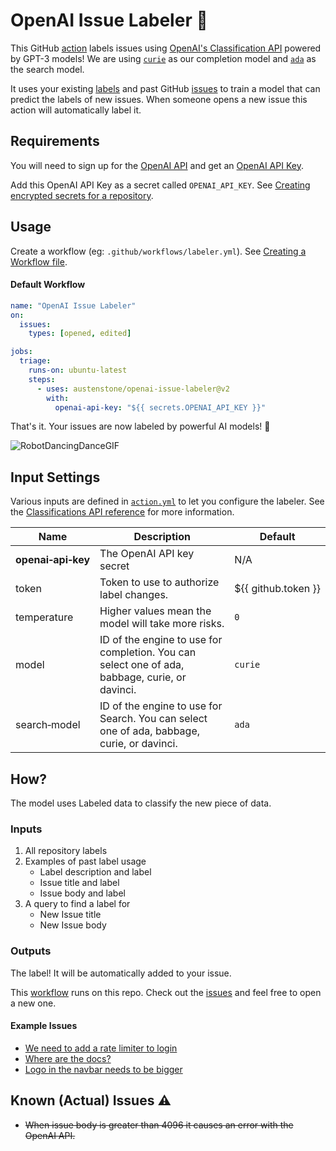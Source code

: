 # OpenAI Issue Labeler 🤖

This GitHub [action](https://docs.github.com/en/actions) labels issues using [OpenAI's Classification API](https://beta.openai.com/docs/guides/classifications) powered by GPT-3 models! We are using [`curie`](https://beta.openai.com/docs/engines/curie) as our completion model and [`ada`](https://beta.openai.com/docs/engines/ada) as the search model.

It uses your existing [labels](https://docs.github.com/en/issues/using-labels-and-milestones-to-track-work/managing-labels) and past GitHub [issues](https://docs.github.com/en/issues) to train a model that can predict the labels of new issues. When someone opens a new issue this action will automatically label it.

## Requirements
You will need to sign up for the [OpenAI API](https://openai.com/api/) and get an [OpenAI API Key](https://beta.openai.com/account/api-keys).

Add this OpenAI API Key as a secret called `OPENAI_API_KEY`. See [Creating encrypted secrets for a repository](https://docs.github.com/en/actions/security-guides/encrypted-secrets#creating-encrypted-secrets-for-a-repository).

## Usage
Create a workflow (eg: `.github/workflows/labeler.yml`). See [Creating a Workflow file](https://help.github.com/en/articles/configuring-a-workflow#creating-a-workflow-file).

#### Default Workflow
```yml
name: "OpenAI Issue Labeler"
on:
  issues:
    types: [opened, edited]

jobs:
  triage:
    runs-on: ubuntu-latest
    steps:
      - uses: austenstone/openai-issue-labeler@v2
        with:
          openai-api-key: "${{ secrets.OPENAI_API_KEY }}"
```
That's it. Your issues are now labeled by powerful AI models! 🧠

![RobotDancingDanceGIF](https://user-images.githubusercontent.com/22425467/151486237-5a416561-c2e9-4c61-ad56-12d77fca0206.gif)

## Input Settings
Various inputs are defined in [`action.yml`](action.yml) to let you configure the labeler. See the [Classifications API reference](https://beta.openai.com/docs/api-reference/classifications) for more information.

| Name | Description | Default |
| --- | - | - |
| **openai&#x2011;api&#x2011;key** | The OpenAI API key secret | N/A |
| token | Token to use to authorize label changes. | ${{&nbsp;github.token&nbsp;}} |
| temperature | Higher values mean the model will take more risks. | `0`
| model | ID of the engine to use for completion. You can select one of ada, babbage, curie, or davinci. | `curie`
| search&#x2011;model | ID of the engine to use for Search. You can select one of ada, babbage, curie, or davinci. | `ada`

## How?
The model uses Labeled data to classify the new piece of data.

### Inputs
1. All repository labels
3. Examples of past label usage
    - Label description and label
    - Issue title and label
    - Issue body and label
4. A query to find a label for
    - New Issue title
    - New Issue body

### Outputs
The label! It will be automatically added to your issue.

This [workflow](https://github.com/austenstone/openai-issue-labeler/actions/workflows/usage.yaml) runs on this repo. Check out the [issues](https://github.com/austenstone/openai-issue-labeler/issues) and feel free to open a new one.

#### Example Issues
- [We need to add a rate limiter to login](https://github.com/austenstone/openai-issue-labeler/issues/80)
- [Where are the docs?](https://github.com/austenstone/openai-issue-labeler/issues/37)
- [Logo in the navbar needs to be bigger](https://github.com/austenstone/openai-issue-labeler/issues/36)

## Known (Actual) Issues ⚠️
- ~~When issue body is greater than 4096 it causes an error with the OpenAI API.~~
